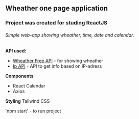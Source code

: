 ## Wheather one page application

### Project was created for studing ReactJS

###### Simple web-app showing wheather, time, date and calendar.

**API used:**
- [Wheather Free API](https://www.weatherapi.com/) - for showing wheather
- [Ip API](https://ip-api.com/) - API to get info based on IP-adress

**Components**
- React Calendar
- Axios

**Styling**
Tailwind CSS


'npm start' - to run project